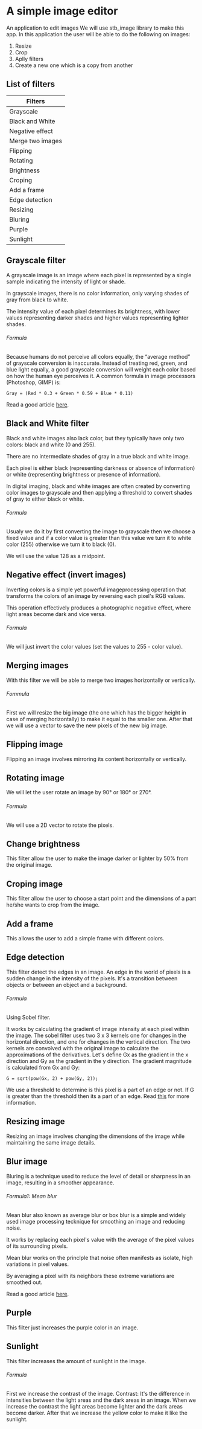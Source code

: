 # A simple image editor

An application to edit images
We will use stb_image library to make this app.
In this application the user will be able to do the following on images:

1. Resize
2. Crop
3. Aplly filters
4. Create a new one which is a copy from another

## List of filters

|       Filters      |
|--------------------|
|     Grayscale      |
|  Black and White   |
|  Negative effect   |
|  Merge two images  |
|     Flipping       |
|     Rotating       |
|    Brightness      |
|     Croping        |
|    Add a frame     |
|  Edge detection    |
|     Resizing       |
|     Bluring        |
|     Purple         |
|     Sunlight       |


## Grayscale filter
 A grayscale image is an image where each pixel is represented by a single sample indicating the intensity of light or shade.

 In grayscale images, there is no color information, only varying shades
 of gray from black to white.

 The intensity value of each pixel determines its brightness, with lower
 values representing darker shades and higher values representing lighter shades.

 
###### Formula
Because humans do not perceive all colors equally, the “average method” of grayscale conversion is inaccurate.  Instead of treating red, green, and blue light equally, a good grayscale conversion will weight each color based on how the human eye perceives it.  A common formula in image processors (Photoshop, GIMP) is:

```
Gray = (Red * 0.3 + Green * 0.59 + Blue * 0.11)
```
Read a good article [here](https://tannerhelland.com/2011/10/01/grayscale-image-algorithm-vb6.html).


## Black and White filter
 Black and white images also lack color, but they typically have only two colors: black and white (0
 and 255). 
 
 There are no intermediate shades of gray in a true black and white image. 
 
 Each pixel is either black (representing darkness or absence of information) or white (representing brightness
 or presence of information). 
 
 In digital imaging, black and white images are often created by converting color images to grayscale and then applying a threshold to convert shades of gray to
 either black or white.

###### Formula
 Usualy we do it by first converting the image to grayscale then we choose a fixed value
 and if a color value is greater than this value we turn it to white color (255) otherwise we turn it to black (0).

 We will use the value 128 as a midpoint.

## Negative effect (invert images)
   Inverting colors is a simple yet powerful imageprocessing operation that transforms the colors of
   an image by reversing each pixel's RGB values.
   
   This operation effectively produces a photographic negative effect, where light areas become dark and vice versa.

###### Formula
 We will just invert the color values (set the values to 255 - color value).

## Merging images
 With this filter we will be able to merge two images horizontally or vertically.

###### Fommula
 First we will resize the big image (the one which has the bigger height in case of merging horizontally) to make it equal to the smaller one.
 After that we will use a vector to save the new pixels of the new big image.

## Flipping image
 Flipping an image involves mirroring its content horizontally or vertically.


## Rotating image
 We will let the user rotate an image by 90° or 180° or 270°.

###### Formula
 We will use a 2D vector to rotate the pixels.

## Change brightness
 This filter allow the user to make the image darker or lighter by 50% from the original image.

## Croping image
 This filter allow the user to choose a start point and the dimensions of a part he/she wants to crop from the image.

## Add a frame
 This allows the user to add a simple frame with different colors.

## Edge detection
 This filter detect the edges in an image.
 An edge in the world of pixels is a sudden change in the intensity of the pixels.
 It's a transition between objects or between an object and a background.

###### Formula
 Using Sobel filter.
 
 It works by calculating the gradient of image intensity at each pixel within the image.
 The sobel filter uses two 3 x 3 kernels one for changes in the horizontal direction, and one for changes in the vertical direction.
 The two kernels are convolved with the original image to calculate the approximations of the derivatives.
 Let's define Gx as the gradient in the x direction and Gy as the gradient in the y direction.
 The gradient magnitude is calculated from Gx and Gy:
 ```
 G = sqrt(pow(Gx, 2) + pow(Gy, 2));
 ```
 We use a threshold to determine is this pixel is a part of an edge or not. If G is greater than the threshold then its a part of an edge.
 Read [this](https://www.cs.auckland.ac.nz/courses/compsci373s1c/PatricesLectures/Edge%20detection-Sobel_2up.pdf) for more information.

## Resizing image
 Resizing an image involves changing the dimensions of the image while maintaining the same image details.

## Blur image
 Bluring is a technique used to reduce the level of detail or sharpness in an image, resulting in a smoother appearance.

###### Formula1: Mean blur
 Mean blur also known as average blur or box blur is a simple and widely used image processing tecknique for smoothing an image and reducing noise.

 It works by replacing each pixel's value with the average of the pixel values of its surrounding pixels.

 Mean blur works on the princlple that noise often manifests as isolate, high variations in pixel values.

 By averaging a pixel with its neighbors these extreme variations are smoothed out.

 Read a good article [here](https://how.dev/answers/how-to-blur-an-image-using-a-mean-filter).


## Purple
 This filter just increases the purple color in an image.

## Sunlight
 This filter increases the amount of sunlight in the image.

###### Formula
 First we increase the contrast of the image. Contrast: It's the difference in intensities between the light areas and the dark areas in an image. When we increase the contrast the light areas become lighter and the dark areas become darker. After that we increase the yellow color to make it like the sunlight.
